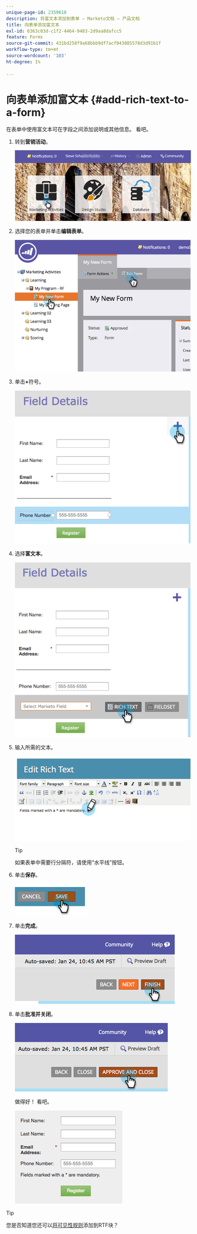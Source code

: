 ```yaml
---
unique-page-id: 2359618
description: 将富文本添加到表单 — Marketo文档 — 产品文档
title: 向表单添加富文本
exl-id: 6363c03d-c1f2-4464-9483-2d9aa8dafcc5
feature: Forms
source-git-commit: 431bd258f9a68bbb9df7acf043085578d3d91b1f
workflow-type: tm+mt
source-wordcount: '103'
ht-degree: 1%

---
```


# 向表单添加富文本 {#add-rich-text-to-a-form}

在表单中使用富文本可在字段之间添加说明或其他信息。 看吧。

1. 转到&#x200B;**营销活动**。

   ![](assets/login-marketing-activities-2.png)

1. 选择您的表单并单击&#x200B;**编辑表单**。

   ![](assets/image2014-9-15-16-3a46-3a7.png)

1. 单击&#x200B;**+**&#x200B;符号。

   ![](assets/image2014-9-15-16-3a46-3a43.png)

1. 选择&#x200B;**富文本**。

   ![](assets/image2014-9-15-16-3a47-3a9.png)

1. 输入所需的文本。

   ![](assets/image2014-9-15-16-3a47-3a20.png)

   >[!TIP]
   >
   >如果表单中需要行分隔符，请使用“水平线”按钮。

1. 单击&#x200B;**保存**。

   ![](assets/image2014-9-15-16-3a48-3a18.png)

1. 单击&#x200B;**完成**。

   ![](assets/image2014-9-15-16-3a48-3a36.png)

1. 单击&#x200B;**批准并关闭**。

   ![](assets/image2014-9-15-16-3a48-3a51.png)

   做得好！ 看吧。

   ![](assets/image2014-9-15-16-3a48-3a58.png)

>[!TIP]
>
>您是否知道您还可以[将可见性规则](/help/marketo/product-docs/demand-generation/forms/form-fields/dynamically-toggle-visibility-of-a-form-field.md)添加到RTF块？
